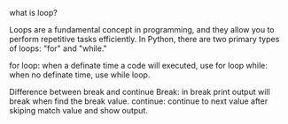 what is loop?

Loops are a fundamental concept in programming, and they allow you to perform repetitive tasks efficiently. In Python, there are two primary types of loops: "for" and "while."

for loop: 
when a definate time a code will executed, use for loop
while: when no definate time, use while loop.

Difference between break and continue
Break: in break print output will break when find the break value.
continue: continue to next value after skiping match value and show output.
